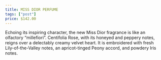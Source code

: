 ```yaml
---
title: MISS DIOR PERFUME
tags: ["post"]
price: $142.00
---
```


Echoing its inspiring character, the new Miss Dior fragrance is like an olfactory “millefiori”.
Centifolia Rose, with its honeyed and peppery notes, reigns over a delectably creamy velvet heart. 
It is embroidered with fresh Lily-of-the-Valley notes, an apricot-tinged Peony accord, and powdery Iris notes.

